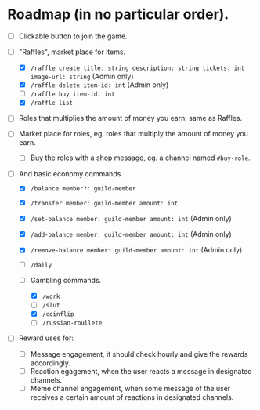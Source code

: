 # Roadmap (in no particular order).

- [ ] Clickable button to join the game.

- [ ] "Raffles", market place for items.

  - [x] `/raffle create title: string description: string tickets: int image-url: string` (Admin only)
  - [x] `/raffle delete item-id: int` (Admin only)
  - [ ] `/raffle buy item-id: int`
  - [x] `/raffle list`

- [ ] Roles that multiplies the amount of money you earn, same as Raffles.

- [ ] Market place for roles, eg. roles that multiply the amount of money you earn.

  - [ ] Buy the roles with a shop message, eg. a channel named `#buy-role`.

- [ ] And basic economy commands.

  - [x] `/balance member?: guild-member`
  - [x] `/transfer member: guild-member amount: int`
  - [x] `/set-balance member: guild-member amount: int` (Admin only)
  - [x] `/add-balance member: guild-member amount: int` (Admin only)
  - [x] `/remove-balance member: guild-member amount: int` (Admin only)
  - [ ] `/daily`

  - [ ] Gambling commands.

    - [x] `/work`
    - [ ] `/slut`
    - [x] `/coinflip`
    - [ ] `/russian-roullete`

- [ ] Reward uses for:

  - [ ] Message engagement, it should check hourly and give the rewards accordingly.
  - [ ] Reaction egagement, when the user reacts a message in designated channels.
  - [ ] Meme channel engagement, when some message of the user receives a certain amount of reactions in designated channels.
